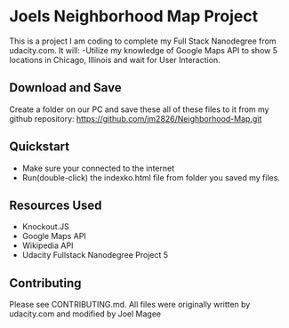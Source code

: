 # Joels Neighborhood Map Project

This is a project I am coding to complete my Full Stack Nanodegree from udacity.com.
It will:
-Utilize my knowledge of Google Maps API to show 5 locations in Chicago, Illinois and wait for User Interaction.

## Download and Save

Create a folder on our PC and save these all of these files to it from my github repository:
https://github.com/jm2826/Neighborhood-Map.git

## Quickstart
* Make sure your connected to the internet
* Run(double-click) the indexko.html file from folder you saved my files.

## Resources Used
* Knockout.JS
* Google Maps API
* Wikipedia API
* Udacity Fullstack Nanodegree Project 5

## Contributing
Please see CONTRIBUTING.md.
All files were originally written by udacity.com and modified by Joel Magee
